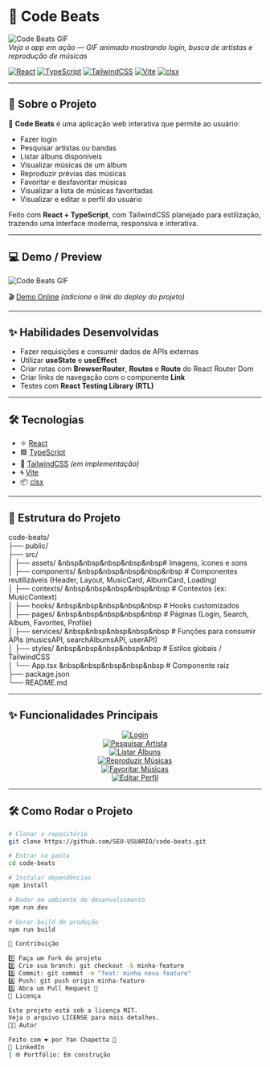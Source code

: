 # 🎵 Code Beats

![Code Beats GIF](./demo.gif)  
*Veja o app em ação — GIF animado mostrando login, busca de artistas e reprodução de músicas*

[![React](https://img.shields.io/badge/React-61DAFB?logo=react&logoColor=white&style=for-the-badge)](https://react.dev/) 
[![TypeScript](https://img.shields.io/badge/TypeScript-3178C6?logo=typescript&logoColor=white&style=for-the-badge)](https://www.typescriptlang.org/) 
[![TailwindCSS](https://img.shields.io/badge/TailwindCSS-06B6D4?logo=tailwind-css&logoColor=white&style=for-the-badge)](https://tailwindcss.com/) 
[![Vite](https://img.shields.io/badge/Vite-646CFF?logo=vite&logoColor=white&style=for-the-badge)](https://vitejs.dev/) 
[![clsx](https://img.shields.io/badge/clsx-000000?logo=javascript&logoColor=white&style=for-the-badge)](https://github.com/lukeed/clsx)

---

## 🚀 Sobre o Projeto

🎵 **Code Beats** é uma aplicação web interativa que permite ao usuário:  

- Fazer login  
- Pesquisar artistas ou bandas  
- Listar álbuns disponíveis  
- Visualizar músicas de um álbum  
- Reproduzir prévias das músicas  
- Favoritar e desfavoritar músicas  
- Visualizar a lista de músicas favoritadas  
- Visualizar e editar o perfil do usuário  

Feito com **React + TypeScript**, com TailwindCSS planejado para estilização, trazendo uma interface moderna, responsiva e interativa.

---

## 💻 Demo / Preview

![Code Beats GIF](./demo.gif)  

🎬 [Demo Online](#) *(adicione o link do deploy do projeto)*

---

## ✨ Habilidades Desenvolvidas

- Fazer requisições e consumir dados de APIs externas  
- Utilizar **useState** e **useEffect**  
- Criar rotas com **BrowserRouter**, **Routes** e **Route** do React Router Dom  
- Criar links de navegação com o componente **Link**  
- Testes com **React Testing Library (RTL)**  

---

## 🛠️ Tecnologias

- ⚛️ [React](https://react.dev/)  
- 🟦 [TypeScript](https://www.typescriptlang.org/)  
- 🎨 [TailwindCSS](https://tailwindcss.com/) *(em implementação)*  
- 🌀 [Vite](https://vitejs.dev/)  
- 📦 [clsx](https://github.com/lukeed/clsx)  

---

## 📂 Estrutura do Projeto

code-beats/  
├── public/  
├── src/  
│   ├── assets/ &nbsp&nbsp&nbsp&nbsp&nbsp# Imagens, ícones e sons  
│   ├── components/        &nbsp&nbsp&nbsp&nbsp&nbsp    # Componentes reutilizáveis (Header, Layout, MusicCard, AlbumCard, Loading)  
│   ├── contexts/        &nbsp&nbsp&nbsp&nbsp&nbsp      # Contextos (ex: MusicContext)  
│   ├── hooks/           &nbsp&nbsp&nbsp&nbsp&nbsp      # Hooks customizados  
│   ├── pages/         &nbsp&nbsp&nbsp&nbsp&nbsp        # Páginas (Login, Search, Album, Favorites, Profile)  
│   ├── services/      &nbsp&nbsp&nbsp&nbsp&nbsp        # Funções para consumir APIs (musicsAPI, searchAlbumsAPI, userAPI)  
│   ├── styles/         &nbsp&nbsp&nbsp&nbsp&nbsp       # Estilos globais / TailwindCSS  
│   └── App.tsx        &nbsp&nbsp&nbsp&nbsp&nbsp        # Componente raiz  
├── package.json  
└── README.md  

---

## ✨ Funcionalidades Principais

<div align="center">

[![Login](https://img.shields.io/badge/👤%20Login-FFB800?style=for-the-badge)]()  
[![Pesquisar Artista](https://img.shields.io/badge/🔍%20Pesquisar%20Artista-00C0FF?style=for-the-badge)]()  
[![Listar Álbuns](https://img.shields.io/badge/💿%20Listar%20Álbuns-8E44AD?style=for-the-badge)]()  
[![Reproduzir Músicas](https://img.shields.io/badge/🔊%20Reproduzir%20Músicas-27AE60?style=for-the-badge)]()  
[![Favoritar Músicas](https://img.shields.io/badge/⭐%20Favoritar%20Músicas-F39C12?style=for-the-badge)]()  
[![Editar Perfil](https://img.shields.io/badge/📝%20Editar%20Perfil-FF5733?style=for-the-badge)]()

</div>

---

## 🛠️ Como Rodar o Projeto

```bash
# Clonar o repositório
git clone https://github.com/SEU-USUARIO/code-beats.git

# Entrar na pasta
cd code-beats

# Instalar dependências
npm install

# Rodar em ambiente de desenvolvimento
npm run dev

# Gerar build de produção
npm run build

📌 Contribuição

1️⃣ Faça um fork do projeto
2️⃣ Crie sua branch: git checkout -b minha-feature
3️⃣ Commit: git commit -m "feat: minha nova feature"
4️⃣ Push: git push origin minha-feature
5️⃣ Abra um Pull Request 🚀
📄 Licença

Este projeto está sob a licença MIT.
Veja o arquivo LICENSE para mais detalhes.
👨‍💻 Autor

Feito com ❤️ por Yan Chapetta 🚀
📩 LinkedIn
| 🌐 Portfólio: Em construção
